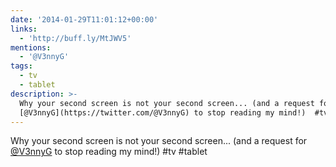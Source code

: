 ```yaml
---
date: '2014-01-29T11:01:12+00:00'
links:
  - 'http://buff.ly/MtJWV5'
mentions:
  - '@V3nnyG'
tags:
  - tv
  - tablet
description: >-
  Why your second screen is not your second screen... (and a request for
  [@V3nnyG](https://twitter.com/@V3nnyG) to stop reading my mind!)  #tv #tablet
---
```

Why your second screen is not your second screen... (and a request for [@V3nnyG](https://twitter.com/@V3nnyG) to stop reading my mind!)  #tv #tablet

